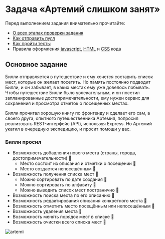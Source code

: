 # Задача «Артемий слишком занят»

Перед выполнением задания внимательно прочитайте:

- [О всех этапах проверки задания](https://github.com/urfu-2017/guides/blob/master/workflow/overall.md)
- [Как отправить пулл](https://github.com/urfu-2017/guides/blob/master/workflow/pull.md)
- [Как пройти тесты](https://github.com/urfu-2017/guides/blob/master/workflow/test.md)
- Правила оформления [javascript](https://github.com/urfu-2017/guides/blob/master/codestyle/js.md), [HTML](https://github.com/urfu-2017/guides/blob/master/codestyle/html.md) и [CSS](https://github.com/urfu-2017/guides/blob/master/codestyle/css.md) кода

## Основное задание
Билли отправляется в путешествие и ему хочется составить список мест,
которые он желает посетить. Но память постоянно подводит Билли,
и он забывает, в каких местах ему уже довелось побывать. Чтобы путешествие Билли было
увлекательным, и он посетил запланированные достопримечательности, ему нужен сервис для сохранения и просмотра отметок о посещенных местах.

Билли прочитал хорошую книгу по фронтенду и сделает его сам,
а своего друга, опытного путешественника Артемия, попросил реализовать REST-интерфейс (API), используя Express.
Но Артемий укатил в очередную экспедицию, и просит помощи у вас.

### Билли просил
- Возможность добавления нового места (страны, города, достопримечательности) 🔵
    - Место состоит из описания и отметки о посещении 🔵
    - Место создается непосещённым 🔵
- Возможность получения списка мест 🔵
    - Можно сортировать по дате создания 🔵
    - Можно сортировать по алфавиту 🔵
    - Можно выводить список мест постранично 🔵
- Возможность поиска места по его описанию 🔵
- Возможность редактирования описания конкретного места 🔵
- Возможность отметить место посещённым или непосещённым 🔵
- Возможность удаления места 🔵
- Возможность менять порядок мест в списке 🔵
- Возможность очистки всего списка мест 🔵

![artemii](https://user-images.githubusercontent.com/8963033/37154087-b5f1ed76-2300-11e8-81b7-0a8700bc5f57.png)
